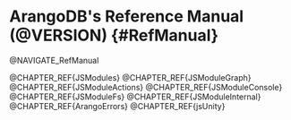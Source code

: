 ArangoDB's Reference Manual (@VERSION) {#RefManual}
===================================================

@NAVIGATE_RefManual

@CHAPTER_REF{JSModules}
@CHAPTER_REF{JSModuleGraph}
@CHAPTER_REF{JSModuleActions}
@CHAPTER_REF{JSModuleConsole}
@CHAPTER_REF{JSModuleFs}
@CHAPTER_REF{JSModuleInternal}
@CHAPTER_REF{ArangoErrors}
@CHAPTER_REF{jsUnity}
